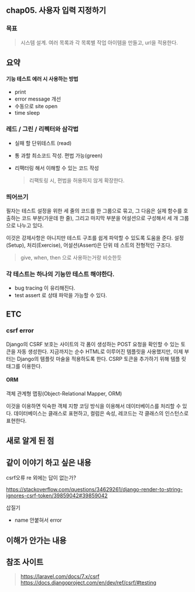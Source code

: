 ## chap05. 사용자 입력 지정하기

### 목표
> 시스템 설계. 여러 목록과 각 목록별 작업 아이템을 만들고, url을 적용한다. 

## 요약 

#### 기능 테스트 에러 시 사용하는 방법

- print
- error message 개선
- 수동으로 site open
- time sleep




### 레드 / 그린 / 리펙터와 삼각법

- 실패 할 단위테스트 (read)
- 통 과할 최소코드 작성. 편법 가능(green)
- 리팩터링 해서 이해할 수 있는 코드 작성 
  
  > 리팩토링 시, 편법을 허용하지 않게 확장한다.

### 띄어쓰기

필자는 테스트 설정을 위한 세 줄의 코드를 한 그룹으로 묶고, 그 다음은 실제 함수를 호출하는
코드 부분(가운데 한 줄), 그리고 마지막 부분을 어설션으로 구성해서 세 개 그룹으로 나누고 있다. 

이것은 강제사항은 아니지만 테스트 구조를 쉽게 파악할
수 있도록 도움을 준다. 설정(Setup), 처리(Exercise), 어설션(Assert)은 단위 테 스트의 전형적인 구조다.

> give, when, then 으로 사용하는거랑 비슷한듯

### 각 테스트는 하나의 기능만 테스트 해야한다.

- bug tracing 이 유리해진다.
- test assert 로 상태 파악을 가능할 수 있다. 



## ETC 

### csrf error

Django의 CSRF 보호는 사이트의 각 폼이 생성하는 POST 요청을 확인할 수 있는 토 큰을 자동 생성한다. 지금까지는 순수 HTML로 이루어진 템플릿을 사용했지만, 이제 부터는 Django의 템플릿 마술을 적용하도록 한다. CSRP 토큰을 추가하기 위해 템플 릿 태그를 이용한다.



#### ORM

객체 관계형 맵핑(Object-Relational Mapper, ORM) 

이것을 이용하면 익숙한 객체 지향 코딩 방식을 이용해서 데이터베이스를 처리할 수 있다. 데이터베이스는 클래스로 표현하고, 컬럼은 속성, 레코드는 각 클래스의 인스턴스로 표현한다.



## 새로 알게 된 점



## 같이 이야기 하고 싶은 내용

csrf오류 re 외에는 답이 없는가?

https://stackoverflow.com/questions/34629261/django-render-to-string-ignores-csrf-token/39859042#39859042

삽질기 

- name 안붙혀서 error



## 이해가 안가는 내용





## 참조 사이트 
> https://laravel.com/docs/7.x/csrf
> https://docs.djangoproject.com/en/dev/ref/csrf/#testing
